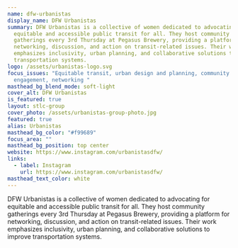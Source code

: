 ```yaml
---
name: dfw-urbanistas
display_name: DFW Urbanistas
summary: DFW Urbanistas is a collective of women dedicated to advocating for
  equitable and accessible public transit for all. They host community
  gatherings every 3rd Thursday at Pegasus Brewery, providing a platform for
  networking, discussion, and action on transit-related issues. Their work
  emphasizes inclusivity, urban planning, and collaborative solutions to improve
  transportation systems.
logo: /assets/urbanistas-logo.svg
focus_issues: "Equitable transit, urban design and planning, community
  engagement, networking "
masthead_bg_blend_mode: soft-light
cover_alt: DFW Urbanistas
is_featured: true
layout: stlc-group
cover_photo: /assets/urbanistas-group-photo.jpg
featured: true
alias: Urbanistas
masthead_bg_color: "#f99689"
focus_area: ""
masthead_bg_position: top center
website: https://www.instagram.com/urbanistasdfw/
links:
  - label: Instagram
    url: https://www.instagram.com/urbanistasdfw/
masthead_text_color: white
---
```

DFW Urbanistas is a collective of women dedicated to advocating for equitable and accessible public transit for all. They host community gatherings every 3rd Thursday at Pegasus Brewery, providing a platform for networking, discussion, and action on transit-related issues. Their work emphasizes inclusivity, urban planning, and collaborative solutions to improve transportation systems.